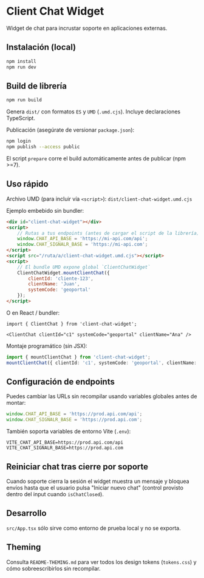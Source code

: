 # Client Chat Widget

Widget de chat para incrustar soporte en aplicaciones externas.

## Instalación (local)

```bash
npm install
npm run dev
```

## Build de librería

```bash
npm run build
```
Genera `dist/` con formatos `ES` y `UMD` (`.umd.cjs`). Incluye declaraciones TypeScript.

Publicación (asegúrate de versionar `package.json`):
```bash
npm login
npm publish --access public
```
El script `prepare` corre el build automáticamente antes de publicar (npm >=7).

## Uso rápido

Archivo UMD (para incluir vía `<script>`): `dist/client-chat-widget.umd.cjs`

Ejemplo embebido sin bundler:

```html
<div id="client-chat-widget"></div>
<script>
	// Rutas a tus endpoints (antes de cargar el script de la librería)
	window.CHAT_API_BASE = 'https://mi-api.com/api';
	window.CHAT_SIGNALR_BASE = 'https://mi-api.com';
</script>
<script src="/ruta/a/client-chat-widget.umd.cjs"></script>
<script>
	// El bundle UMD expone global `ClientChatWidget`
	ClientChatWidget.mountClientChat({
		clientId: 'cliente-123',
		clientName: 'Juan',
		systemCode: 'geoportal'
	});
</script>
```

O en React / bundler:

```tsx
import { ClientChat } from 'client-chat-widget';

<ClientChat clientId="c1" systemCode="geoportal" clientName="Ana" />
```

Montaje programático (sin JSX):
```ts
import { mountClientChat } from 'client-chat-widget';
mountClientChat({ clientId: 'c1', systemCode: 'geoportal', clientName: 'Ana' });
```

## Configuración de endpoints

Puedes cambiar las URLs sin recompilar usando variables globales antes de montar:

```js
window.CHAT_API_BASE = 'https://prod.api.com/api';
window.CHAT_SIGNALR_BASE = 'https://prod.api.com';
```

También soporta variables de entorno Vite (`.env`):
```
VITE_CHAT_API_BASE=https://prod.api.com/api
VITE_CHAT_SIGNALR_BASE=https://prod.api.com
```

## Reiniciar chat tras cierre por soporte
Cuando soporte cierra la sesión el widget muestra un mensaje y bloquea envíos hasta que el usuario pulsa "Iniciar nuevo chat" (control provisto dentro del input cuando `isChatClosed`).

## Desarrollo
`src/App.tsx` sólo sirve como entorno de prueba local y no se exporta.

## Theming
Consulta `README-THEMING.md` para ver todos los design tokens (`tokens.css`) y cómo sobreescribirlos sin recompilar.

